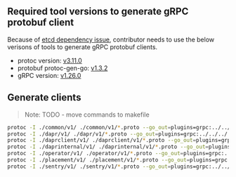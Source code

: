 ## Required tool versions to generate gRPC protobuf client

Because of [etcd dependency issue](https://github.com/etcd-io/etcd/issues/11563), contributor needs to use the below verisons of tools to generate gRPC protobuf clients.

* protoc version: [v3.11.0](https://github.com/protocolbuffers/protobuf/releases/tag/v3.11.0)
* protobuf protoc-gen-go: [v1.3.2](https://github.com/golang/protobuf/releases/tag/v1.3.2)
* gRPC version: [v1.26.0](https://github.com/grpc/grpc-go/releases/tag/v1.26.0)

## Generate clients

> Note: TODO - move commands to makefile

```bash
protoc -I ./common/v1/ ./common/v1/*.proto --go_out=plugins=grpc:../../../../../
protoc -I ./dapr/v1/ ./dapr/v1/*.proto --go_out=plugins=grpc:../../../../../
protoc -I ./daprclient/v1/ ./daprclient/v1/*.proto --go_out=plugins=grpc:../../../../../
protoc -I ./daprinternal/v1/ ./daprinternal/v1/*.proto --go_out=plugins=grpc:../../../../../
protoc -I ./operator/v1/ ./operator/v1/*.proto --go_out=plugins=grpc:../../../../../
protoc -I ./placement/v1/ ./placement/v1/*.proto --go_out=plugins=grpc:../../../../../
protoc -I ./sentry/v1/ ./sentry/v1/*.proto --go_out=plugins=grpc:../../../../../
```
